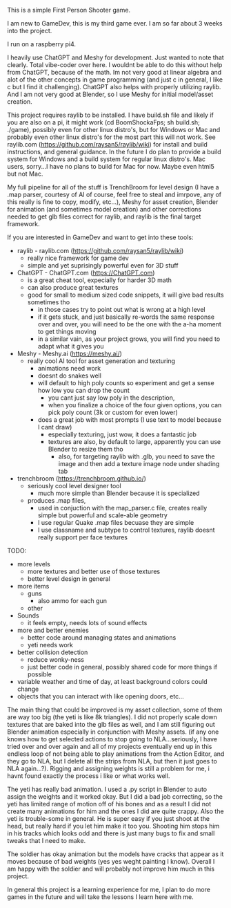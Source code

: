 This is a simple First Person Shooter game.

I am new to GameDev, this is my third game ever. I am so far about 3 weeks into the project.

I run on a raspberry pi4.

I heavily use ChatGPT and Meshy for development. Just wanted to note that clearly. Total vibe-coder over here.
I wouldnt be able to do this without help from ChatGPT, because of the math. Im not very good at linear algebra and
alot of the other concepts in game programming (and just c in general, I like c but I find it challenging).
ChatGPT also helps with properly utilizing raylib. 
And I am not very good at Blender, so I use Meshy for initial model/asset creation.

This project requires raylib to be installed.
 I have build.sh file and likely if you are also on a pi, it might work 
 (cd BoomShockaFps; sh build.sh; ./game),
 possibly even for other linux distro's, but for Windows or Mac and
 probably even other linux distro's for the most part this will not work.
 See raylib.com (https://github.com/raysan5/raylib/wiki) for install and build instructions,
 and general guidance. In the future I do plan to provide a build system for Windows and a build system for regular linux distro's.
 Mac users, sorry...I have no plans to build for Mac for now. Maybe even html5 but not Mac.


My full pipeline for all of the stuff is TrenchBroom for level design (I have a .map parser, courtesy of AI of course, feel free to steal and imrpove, any of this really is fine to copy, modify, etc...),
Meshy for asset creation, Blender for animation (and sometimes model creation) and other corrections needed to get glb files correct for raylib, and raylib is the final target framework. 

If you are interested in GameDev and want to get into these tools:
 - raylib - raylib.com (https://github.com/raysan5/raylib/wiki)
    - really nice framework for game dev
    - simple and yet suprisingly powerful even for 3D stuff
 - ChatGPT - ChatGPT.com (https://ChatGPT.com)
    - is a great cheat tool, expecially for harder 3D math
    - can also produce great textures
    - good for small to medium sized code snippets, it will give bad results sometimes tho
        - in those cases try to point out what is wrong at a high level
        - if it gets stuck, and just basically re-words the same response over and over, you will need to be the one with the a-ha moment to get things moving
        - in a similar vain, as your project grows, you will find you need to adapt what it gives you
 - Meshy - Meshy.ai (https://meshy.ai/)
    - really cool AI tool for asset generation and texturing
        - animations need work
        - doesnt do snakes well
        - will default to high poly counts so experiment and get a sense how low you can drop the count
            - you cant just say low poly in the description, 
            - when you finalize a choice of the four given options, you can pick poly count (3k or custom for even lower) 
        - does a great job with most prompts (I use text to model because I cant draw)
            - especially texturing, just wow, it does a fantastic job
            - textures are also, by default to large, apparently you can use Blender to resize them tho
                - also, for targeting raylib with .glb, you need to save the image and then add a texture image node under shading tab
 - trenchbroom (https://trenchbroom.github.io/)
    - seriously cool level designer tool
        - much more simple than Blender because it is specialized
    - produces .map files, 
        - used in conjuction with the map_parser.c file, creates really simple but powerful and scale-able geometry
        - I use regular Quake .map files becuase they are simple
        - I use classname and subtype to control textures, raylib doesnt really support per face textures


 TODO:
  - more levels
    - more textures and better use of those textures
    - better level design in general
  - more items
    - guns
        - also ammo for each gun
    - other
  - Sounds
    - it feels empty, needs lots of sound effects
  - more and better enemies
    - better code around managing states and animations
    - yeti needs work
  - better collision detection
    - reduce wonky-ness
    - just better code in general, possibly shared code for more things if possible
  - variable weather and time of day, at least background colors could change
  - objects that you can interact with like opening doors, etc...

The main thing that could be improved is my asset collection, some of them are way too big (the yeti is like 8k triangles).
I did not properly scale down textures that are baked into the glb files as well, and I am still figuring out Blender animation
especially in conjunction with Meshy assets.
 (if any one knows how to get selected actions to stop going to NLA...seriously, I have tried over and over again and all of my projects eventually end up in this endless loop of not being able to play animations from the Action Editor, and they go to NLA, but I delete all the strips from NLA, but then it just goes to NLA again...?). Rigging and assigning weights is still a problem for me, i havnt found exactly the process i like or what works well. 
 
 The yeti has really bad animation. I used a .py script in Blender to auto assign the weights and it worked okay. But I did a bad job correcting, so the yeti has limited range of motion off of his bones and as a result I did not create many animations for him and the ones I did are quite crappy. Also the yeti is trouble-some in general. He is super easy if you just shoot at the head, but really hard if you let him make it too you. Shooting him stops him in his tracks which looks odd and there is just many bugs to fix and small tweaks that I need to make.
 
 The soldier has okay animation but the models have cracks that appear as it moves because of bad weights (yes yes weght painting I know).
 Overall I am happy with the soldier and will probably not improve him much in this project.

 In general this project is a learning experience for me, I plan to do more games in the future and will take the lessons I learn here with me.